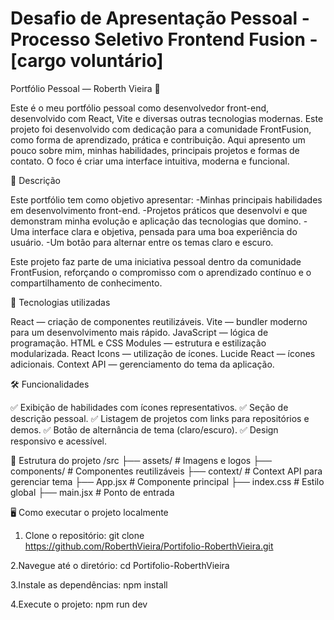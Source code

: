 # Desafio de Apresentação Pessoal - Processo Seletivo Frontend Fusion - [cargo voluntário]

Portfólio Pessoal — Roberth Vieira 🚀

Este é o meu portfólio pessoal como desenvolvedor front-end, desenvolvido com React, Vite e diversas outras tecnologias modernas.
Este projeto foi desenvolvido com dedicação para a comunidade FrontFusion, como forma de aprendizado, prática e contribuição.
Aqui apresento um pouco sobre mim, minhas habilidades, principais projetos e formas de contato. O foco é criar uma interface intuitiva, moderna e funcional.


📑 Descrição

Este portfólio tem como objetivo apresentar:
-Minhas principais habilidades em desenvolvimento front-end.
-Projetos práticos que desenvolvi e que demonstram minha evolução e aplicação das tecnologias que domino.
-Uma interface clara e objetiva, pensada para uma boa experiência do usuário.
-Um botão para alternar entre os temas claro e escuro.

Este projeto faz parte de uma iniciativa pessoal dentro da comunidade FrontFusion, reforçando o compromisso com o aprendizado contínuo e o compartilhamento de conhecimento.


🚀 Tecnologias utilizadas

React — criação de componentes reutilizáveis.
Vite — bundler moderno para um desenvolvimento mais rápido.
JavaScript — lógica de programação.
HTML e CSS Modules — estrutura e estilização modularizada.
React Icons — utilização de ícones.
Lucide React — ícones adicionais.
Context API — gerenciamento do tema da aplicação.


🛠️ Funcionalidades

✅ Exibição de habilidades com ícones representativos.
✅ Seção de descrição pessoal.
✅ Listagem de projetos com links para repositórios e demos.
✅ Botão de alternância de tema (claro/escuro).
✅ Design responsivo e acessível.


📂 Estrutura do projeto
/src
 ├── assets/               # Imagens e logos
 ├── components/          # Componentes reutilizáveis
 ├── context/             # Context API para gerenciar tema
 ├── App.jsx              # Componente principal
 ├── index.css            # Estilo global
 ├── main.jsx             # Ponto de entrada


🖥️ Como executar o projeto localmente

1. Clone o repositório:
git clone https://github.com/RoberthVieira/Portifolio-RoberthVieira.git

2.Navegue até o diretório:
cd Portifolio-RoberthVieira

3.Instale as dependências:
npm install

4.Execute o projeto:
npm run dev

